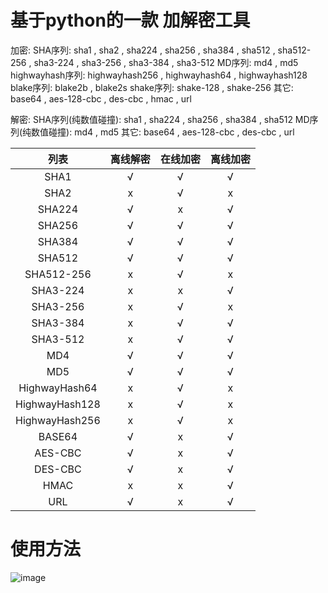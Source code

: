 # 基于python的一款 加解密工具

加密:   SHA序列: sha1 , sha2 , sha224 , sha256 , sha384 , sha512 , sha512-256 , sha3-224 , sha3-256 , sha3-384 , sha3-512   MD序列: md4 , md5   highwayhash序列: highwayhash256 , highwayhash64 , highwayhash128   blake序列: blake2b , blake2s   shake序列: shake-128 , shake-256   其它: base64 , aes-128-cbc , des-cbc , hmac , url  

解密:   SHA序列(纯数值碰撞): sha1 , sha224 , sha256 , sha384 , sha512   MD序列(纯数值碰撞): md4 , md5   其它: base64 , aes-128-cbc , des-cbc , url





| 列表 | 离线解密 | 在线加密| 离线加密 |
| :--------: | :--------: | :----------: | :----------: |
| SHA1     |    √    |    √      |     √      |
| SHA2     |    x      |    √      |     x      |
| SHA224  |   √       |      x      |     √       |
| SHA256  |    √      |    √      |     √      |
| SHA384  |   √       |      √      |     √        |
| SHA512  |   √       |      √      |      √       |
| SHA512-256 | x | √| x|
|SHA3-224| x| x| √|
|SHA3-256| x| √| x|
|SHA3-384| x| √| √|
|SHA3-512| x| √| √|
|MD4| √| √| √|
|MD5| √| √| √|
|HighwayHash64| x| √|x|
|HighwayHash128| x| √|x|
|HighwayHash256| x| √|x|
|BASE64|√|x|√|
|AES-CBC|√|x|√|
|DES-CBC|√|x|√|
|HMAC|x|x|√|
|URL|√|x|√|





# 使用方法
![image](https://github.com/wpsec/Encryption-and-decryption/blob/main/jpeg/Image.png)
